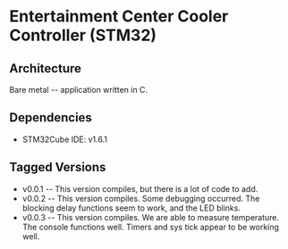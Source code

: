 # Entertainment Center Cooler Controller (STM32) 

## Architecture
Bare metal -- application written in C.       

## Dependencies
* STM32Cube IDE: v1.6.1
   

## Tagged Versions 
* v0.0.1 -- This version compiles, but there is a lot of code to add.  
* v0.0.2 -- This version compiles.  Some debugging occurred.  The blocking delay functions seem to work, and the LED blinks.
* v0.0.3 -- This version compiles.  We are able to measure temperature.  The console functions well.  Timers and sys tick appear to be working well.  